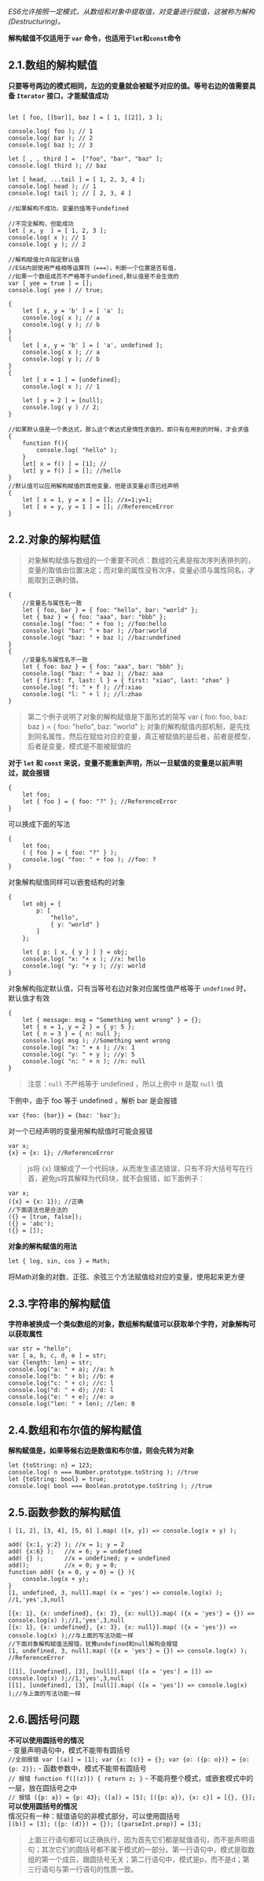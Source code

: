 *ES6允许按照一定模式，从数组和对象中提取值，对变量进行赋值，这被称为解构(Destructuring)。*

**解构赋值不仅适用于 `var` 命令，也适用于`let`和`const`命令**

## 2.1.数组的解构赋值

**只要等号两边的模式相同，左边的变量就会被赋予对应的值。等号右边的值需要具备 `Iterator` 接口，才能赋值成功**

```

let [ foo, [[bar]], baz ] = [ 1, [[2]], 3 ];

console.log( foo ); // 1
console.log( bar ); // 2
console.log( baz ); // 3

let [ , , third ] =  ["foo", "bar", "baz" ];
console.log( third ); // baz

let [ head, ...tail ] = [ 1, 2, 3, 4 ];
console.log( head ); // 1
console.log( tail ); // [ 2, 3, 4 ]

//如果解构不成功，变量的值等于undefined

//不完全解构，但能成功
let [ x, y  ] = [ 1, 2, 3 ];
console.log( x ); // 1
console.log( y ); // 2

//解构赋值允许指定默认值
//ES6内部使用严格相等运算符（===），判断一个位置是否有值，
//如果一个数组成员不严格等于undefined,默认值是不会生效的
var [ yee = true ] = [];
console.log( yee ) // true;

{
	let [ x, y = 'b' ] = [ 'a' ];
	console.log( x ); // a
	console.log( y ); // b
}
{
	let [ x, y = 'b' ] = [ 'a', undefined ];
	console.log( x ); // a
	console.log( y ); // b
}
{
	let [ x = 1 ] = [undefined];
	console.log( x ); // 1

	let [ y = 2 ] = [null];
	console.log( y ) // 2;
}

//如果默认值是一个表达式，那么这个表达式是惰性求值的，即只有在用到的时候，才会求值
{
	function f(){
		console.log( "hello" );
	}
	let[ x = f() ] = [1]; //
	let[ y = f() ] = []; //hello
}
//默认值可以应用解构赋值的其他变量，但是该变量必须已经声明
{
	let [ x = 1, y = x ] = []; //x=1;y=1;
	let [ x = y, y = 1 ] = []; //ReferenceError
}
```

## 2.2.对象的解构赋值
> 对象解构赋值与数组的一个重要不同点：数组的元素是按次序列表排列的，变量的取值由位置决定；而对象的属性没有次序，变量必须与属性同名，才能取到正确的值。

```
{
	//变量名与属性名一致
	let { foo, bar } = { foo: "hello", bar: "world" };
	let { baz } = { foo: "aaa", bar: "bbb" };
	console.log( "foo: " + foo ); //foo:hello
	console.log( "bar: " + bar ); //bar:world
	console.log( "baz: " + baz ); //baz:undefined
}
{
	//变量名与属性名不一致
	let { foo: baz } = { foo: "aaa", bar: "bbb" };
	console.log( "baz: " + baz ); //baz: aaa
	let { first: f, last: l } = { first: "xiao", last: "zhao" }
	console.log( "f: " + f ); //f:xiao
	console.log( "l: " + l ); //l:zhao
}
```
> 第二个例子说明了对象的解构赋值是下面形式的简写
> var { foo: foo, baz: baz } = { foo: "hello", baz: "world" };
> 对象的解构赋值内部机制，是先找到同名属性，然后在赋给对应的变量，真正被赋值的是后者，前者是模型，后者是变量，模式是不能被赋值的

**对于 `let` 和 `const` 来说，变量不能重新声明，所以一旦赋值的变量是以前声明过，就会报错**

```
{
	let foo;
	let { foo } = { foo: "?" }; //ReferenceError
}
```
可以换成下面的写法
```
{
	let foo;
	( { foo } = { foo: "?" } );
	console.log( "foo: " + foo ); //foo: ?
}
```

对象解构赋值同样可以嵌套结构的对象
```
{
	let obj = {
		p: [
			"hello",
			{ y: "world" }
		]
	};

	let { p: [ x, { y } ] } = obj;
	console.log( "x: "+ x ); //x: hello
	console.log( "y: "+ y ); //y: world
}
```

对象解构指定默认值，只有当等号右边对象对应属性值严格等于 `undefined` 时，默认值才有效
```
{
	let { message: msg = "Something went wrong" } = {};
	let { x = 1, y = 2 } = { y: 5 };
	let { n = 3 } = { n: null };
	console.log( msg ); //Something went wrong
	console.log( "x: " + x ); //x: 1
	console.log( "y: " + y ); //y: 5
	console.log( "n: " + n ); //n: null
}
```
> 注意：`null` 不严格等于 undefined ，所以上例中 n 是取 `null` 值

下例中，由于 foo 等于 undefined ，解析 bar 是会报错
```
var {foo: {bar}} = {baz: 'baz'};
```

对一个已经声明的变量用解构赋值时可能会报错
```
var x;
{x} = {x: 1}; //ReferenceError
```
> js将 {x} 理解成了一个代码块，从而发生语法错误，只有不将大括号写在行首，避免js将其解释为代码块，就不会报错，如下面例子：
```
var x;
({x} = {x: 1}); //正确
//下面语法也是合法的
({} = [true, false]);
({} = 'abc');
({} = []);
```

**对象的解构赋值的用法**
```
let { log, sin, cos } = Math;
```
将Math对象的对数、正弦、余弦三个方法赋值给对应的变量，使用起来更方便

## 2.3.字符串的解构赋值

**字符串被换成一个类似数组的对象，数组解构赋值可以获取单个字符，对象解构可以获取属性**
```
var str = "hello";
var [ a, b, c, d, e ] = str;
var {length: len} = str;
console.log("a: " + a); //a: h
console.log("b: " + b); //b: e
console.log("c: " + c); //c: l
console.log("d: " + d); //d: l
console.log("e: " + e); //e: o
console.log("len: " + len); //len: 0
```

## 2.4.数组和布尔值的解构赋值
**解构赋值是，如果等候右边是数值和布尔值，则会先转为对象**
```
let {toString: n} = 123;
console.log( n === Number.prototype.toString ); //true
let {toString: bool} = true;
console.log( bool === Boolean.prototype.toString ); //true
```

## 2.5.函数参数的解构赋值
```
[ [1, 2], [3, 4], [5, 6] ].map( ([x, y]) => console.log(x + y) );

add( {x:1, y:2} ); //x = 1; y = 2
add( {x:6} );	//x = 6; y = undefined
add( {} );		//x = undefined; y = undefined
add();			//x = 0; y = 0;
function add( {x = 0, y = 0} = {} ){
	console.log(x + y);
}
[1, undefined, 3, null].map( (x = 'yes') => console.log(x) ); //1,'yes',3,null

[{x: 1}, {x: undefined}, {x: 3}, {x: null}].map( ({x = 'yes'} = {}) => console.log(x) );//1,'yes',3,null
[{x: 1}, {x: undefined}, {x: 3}, {x: null}].map( ({x = 'yes'}) => console.log(x) );//与上面的写法功能一样
//下面对象解构赋值法报错，犹豫undefined和null解构会报错
[1, undefined, 3, null].map( ({x = 'yes'} = {}) => console.log(x) ); //ReferenceError

[[1], [undefined], [3], [null]].map( ([x = 'yes'] = []) => console.log(x) );//1,'yes',3,null
[[1], [undefined], [3], [null]].map( ([x = 'yes']) => console.log(x) );//与上面的写法功能一样
```

## 2.6.圆括号问题
**不可以使用圆括号的情况**  
	- 变量声明语句中，模式不能带有圆括号   
	 	```
	 	//全部报错
	 	var [(a)] = [1];
	 	var {x: (c)} = {};
	 	var {o: ({p: o})} = {o: {p: 2}};
	 	```
	- 函数参数中，模式不能带有圆括号   
		```
		// 报错
		function f([(z)]) { return z; }
		```
	- 不能将整个模式，或嵌套模式中的一层，放在圆括号之中   
		```
		// 报错
		({p: a}) = {p: 43};
		([a]) = [5];
		[({p: a}), {x: c}] = [{}, {}];
		```
**可以使用圆括号的情况**    
	情况只有一种：赋值语句的非模式部分，可以使用圆括号     
	```
	[(b)] = [3];
	({p: (d)}) = {});
	[(parseInt.prop)] = [3];
	```
> 上面三行语句都可以正确执行，因为首先它们都是赋值语句，而不是声明语句；其次它们的圆括号都不属于模式的一部分。第一行语句中，模式是取数组的第一个成员，跟圆括号无关；第二行语句中，模式是p，而不是d；第三行语句与第一行语句的性质一致。